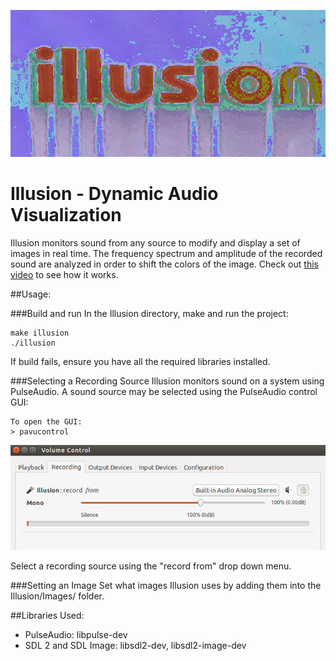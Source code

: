 
![](https://github.com/sjsimps/Illusion/blob/master/example.gif)
# Illusion - Dynamic Audio Visualization

Illusion monitors sound from any source to modify and display a
set of images in real time.
The frequency spectrum and amplitude of the recorded sound are analyzed
in order to shift the colors of the image.
Check out [this video](https://www.youtube.com/watch?v=PFm4s1jQ70A) to see
how it works.

##Usage:

###Build and run
In the Illusion directory, make and run the project:
```
make illusion
./illusion
```
If build fails, ensure you have all the required libraries installed.

###Selecting a Recording Source
Illusion monitors sound on a system using PulseAudio.
A sound source may be selected using the PulseAudio control GUI:

```
To open the GUI:
> pavucontrol
```
![](https://github.com/sjsimps/Illusion/blob/master/pavucontrol.png)

Select a recording source using the "record from" drop down menu.

###Setting an Image
Set what images Illusion uses by adding them into the Illusion/Images/ folder.

##Libraries Used:
* PulseAudio: libpulse-dev
* SDL 2 and SDL Image: libsdl2-dev, libsdl2-image-dev



